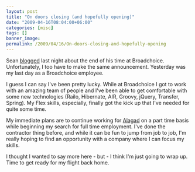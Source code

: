 ```yaml
---
layout: post
title: "On doors closing (and hopefully opening)"
date: "2009-04-16T08:04:00+06:00"
categories: [misc]
tags: []
banner_image: 
permalink: /2009/04/16/On-doors-closing-and-hopefully-opening
---
```


Sean <a href="http://corfield.org/blog/index.cfm/do/blog.entry/entry/As_one_door_closes_another_opens">blogged</a> last night about the end of his time at Broadchoice. Unfortunately, I too have to make the same announcement. Yesterday was my last day as a Broadchoice employee. 

I guess I can say I've been pretty lucky. While at Broadchoice I got to work with an amazing team of people and I've been able to get comfortable with some new technologies (Railo, Hibernate, AIR, Groovy, jQuery, Transfer, Spring). My Flex skills, especially, finally got the kick up that I've needed for quite some time. 

My immediate plans are to continue working for <a href="http://www.alagad.com">Alagad</a> on a part time basis while beginning my search for full time employment. I've done the contractor thing before, and while it can be fun to jump from job to job, I'm really hoping to find an opportunity with a company where I can focus my skills. 

I thought I wanted to say more here - but - I think I'm just going to wrap up. Time to get ready for my flight back home.